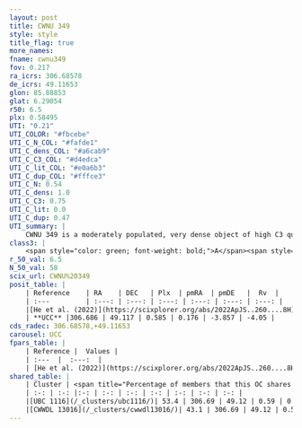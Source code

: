 ```yaml
---
layout: post
title: CWNU 349
style: style
title_flag: true
more_names: 
fname: cwnu349
fov: 0.217
ra_icrs: 306.68578
de_icrs: 49.11653
glon: 85.88853
glat: 6.29054
r50: 6.5
plx: 0.58495
UTI: "0.21"
UTI_COLOR: "#fbcebe"
UTI_C_N_COL: "#fafde1"
UTI_C_dens_COL: "#a6cab9"
UTI_C_C3_COL: "#d4edca"
UTI_C_lit_COL: "#e0a6b3"
UTI_C_dup_COL: "#fffce3"
UTI_C_N: 0.54
UTI_C_dens: 1.0
UTI_C_C3: 0.75
UTI_C_lit: 0.0
UTI_C_dup: 0.47
UTI_summary: |
    CWNU 349 is a moderately populated, very dense object of high C3 quality. It was recently reported in the literature.<br><br><span style="color: #99180f; font-weight: bold;">Warning: </span>This is possibly a duplicated object, which shares a significant percentage of members with at least one previously reported entry.
class3: |
    <span style="color: green; font-weight: bold;">A</span><span style="color: #FFC300; font-weight: bold;">B</span>
r_50_val: 6.5
N_50_val: 58
scix_url: CWNU%20349
posit_table: |
    | Reference    | RA    | DEC   | Plx  | pmRA  | pmDE   |  Rv  |
    | :---         | :---: | :---: | :---: | :---: | :---: | :---: |
    |[He et al. (2022)](https://scixplorer.org/abs/2022ApJS..260....8H) | 306.668 | 49.117 | 0.59 | 0.17 | -3.86 | -- |
    | **UCC** |306.686 | 49.117 | 0.585 | 0.176 | -3.857 | -4.05 | 
cds_radec: 306.68578,+49.11653
carousel: UCC
fpars_table: |
    | Reference |  Values |
    | :---  |  :---:  |
    | [He et al. (2022)](https://scixplorer.org/abs/2022ApJS..260....8H) | `AG=1.15, m-M=11.5, logAge=8.8, Z=0.036` |
shared_table: |
    | Cluster | <span title="Percentage of members that this OC shares with the ones listed">%</span>   | RA   | DEC   | Plx   | pmRA  | pmDE  | Rv | UTI |
    | :-: | :-: |:-: | :-: | :-: | :-: | :-: | :-: | :-: |
    |[UBC 1116](/_clusters/ubc1116/)| 53.4 | 306.69 | 49.12 | 0.59 | 0.17 | -3.86 | -4.05 |0.53 |
    |[CWWDL 13016](/_clusters/cwwdl13016/)| 43.1 | 306.69 | 49.12 | 0.59 | 0.18 | -3.86 | -4.05 |0.0 |
---
```

